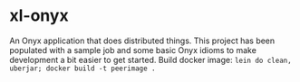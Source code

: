 # xl-onyx

An Onyx application that does distributed things. This project has been
populated with a sample job and some basic Onyx idioms to make development
a bit easier to get started.
Build docker image: `lein do clean, uberjar; docker build -t peerimage .` 
